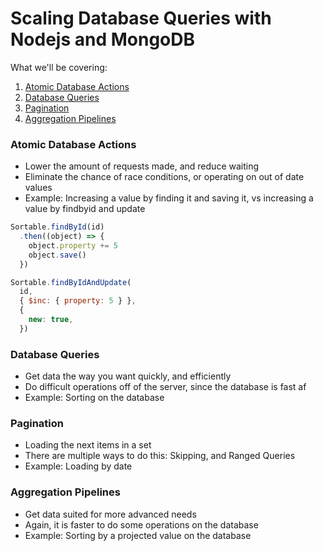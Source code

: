 # Scaling Database Queries with Nodejs and MongoDB

What we'll be covering:

1. [Atomic Database Actions](#atomic-database-actions)
2. [Database Queries](#database-queries)
3. [Pagination](#pagination)
4. [Aggregation Pipelines](#aggregation-pipelines)

### Atomic Database Actions

- Lower the amount of requests made, and reduce waiting
- Eliminate the chance of race conditions, or operating on out of date values
- Example: Increasing a value by finding it and saving it, vs increasing a value by findbyid and update

```js
Sortable.findById(id)
  .then((object) => {
    object.property += 5
    object.save()
  })
```
```js
Sortable.findByIdAndUpdate(
  id,
  { $inc: { property: 5 } },
  {
    new: true,
  })
```

### Database Queries

- Get data the way you want quickly, and efficiently
- Do difficult operations off of the server, since the database is fast af
- Example: Sorting on the database

### Pagination

- Loading the next items in a set
- There are multiple ways to do this: Skipping, and Ranged Queries
- Example: Loading by date

### Aggregation Pipelines

- Get data suited for more advanced needs
- Again, it is faster to do some operations on the database
- Example: Sorting by a projected value on the database
